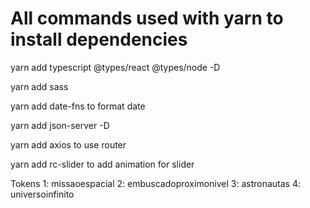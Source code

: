 # All commands used with yarn to install dependencies

yarn add typescript @types/react @types/node -D

yarn add sass

yarn add date-fns to format date

yarn add json-server -D

yarn add axios to use router

yarn add rc-slider to add animation for slider

Tokens
1: missaoespacial
2: embuscadoproximonivel
3: astronautas
4: universoinfinito
